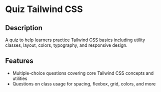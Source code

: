 # Quiz Tailwind CSS

## Description

A quiz to help learners practice Tailwind CSS basics including utility classes, layout, colors, typography, and responsive design.

## Features

* Multiple-choice questions covering core Tailwind CSS concepts and utilities
* Questions on class usage for spacing, flexbox, grid, colors, and more
